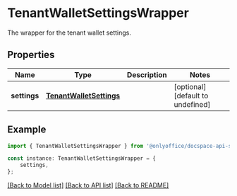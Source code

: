 # TenantWalletSettingsWrapper

The wrapper for the tenant wallet settings.

## Properties

Name | Type | Description | Notes
------------ | ------------- | ------------- | -------------
**settings** | [**TenantWalletSettings**](TenantWalletSettings.md) |  | [optional] [default to undefined]

## Example

```typescript
import { TenantWalletSettingsWrapper } from '@onlyoffice/docspace-api-sdk';

const instance: TenantWalletSettingsWrapper = {
    settings,
};
```

[[Back to Model list]](../README.md#documentation-for-models) [[Back to API list]](../README.md#documentation-for-api-endpoints) [[Back to README]](../README.md)
